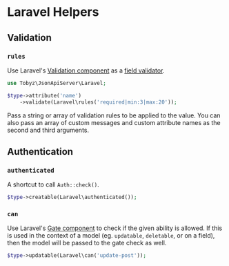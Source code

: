 # Laravel Helpers

## Validation

### `rules`

Use Laravel's [Validation component](https://laravel.com/docs/8.x/validation) as a [field validator](writing.md#validation).

```php
use Tobyz\JsonApiServer\Laravel;

$type->attribute('name')
    ->validate(Laravel\rules('required|min:3|max:20'));
```

Pass a string or array of validation rules to be applied to the value. You can also pass an array of custom messages and custom attribute names as the second and third arguments.

## Authentication

### `authenticated`

A shortcut to call `Auth::check()`.

```php
$type->creatable(Laravel\authenticated());
```

### `can`

Use Laravel's [Gate component](https://laravel.com/docs/8.x/authorization) to check if the given ability is allowed. If this is used in the context of a model (eg. `updatable`, `deletable`, or on a field), then the model will be passed to the gate check as well. 

```php
$type->updatable(Laravel\can('update-post'));
```
